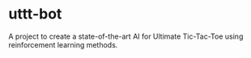 # uttt-bot
A project to create a state-of-the-art AI for Ultimate Tic-Tac-Toe using reinforcement learning methods.
